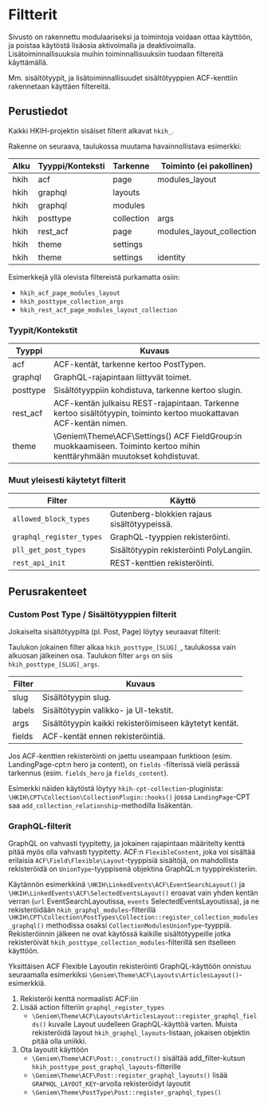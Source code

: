 # Filtterit

Sivusto on rakennettu modulaariseksi ja toimintoja voidaan ottaa käyttöön,
ja poistaa käytöstä lisäosia aktivoimalla ja deaktivoimalla.
Lisätoiminnallisuuksia muihin toiminnallisuuksiin tuodaan filtereitä käyttämällä.

Mm. sisältötyypit, ja lisätoiminnallisuudet sisältötyyppien ACF-kenttiin rakennetaan käyttäen filtereitä.

## Perustiedot

Kaikki HKIH-projektin sisäiset filterit alkavat `hkih_`.

Rakenne on seuraava, taulukossa muutama havainnollistava esimerkki:

| Alku | Tyyppi/Konteksti | Tarkenne   | Toiminto (ei pakollinen)  |
|------|------------------|------------|---------------------------|
| hkih | acf              | page       | modules_layout            |
| hkih | graphql          | layouts    |                           |
| hkih | graphql          | modules    |                           |
| hkih | posttype         | collection | args                      |
| hkih | rest_acf         | page       | modules_layout_collection |
| hkih | theme            | settings   |                           |
| hkih | theme            | settings   | identity                  |

Esimerkkejä yllä olevista filtereistä purkamatta osiin:

- `hkih_acf_page_modules_layout`
- `hkih_posttype_collection_args`
- `hkih_rest_acf_page_modules_layout_collection`

### Tyypit/Kontekstit

| Tyyppi    | Kuvaus                                                                                                                   |
|-----------|--------------------------------------------------------------------------------------------------------------------------|
| acf       | ACF-kentät, tarkenne kertoo PostTypen.                                                                                   |
| graphql   | GraphQL-rajapintaan liittyvät toimet.                                                                                    |
| posttype  | Sisältötyyppiin kohdistuva, tarkenne kertoo slugin.                                                                      |
| rest_acf  | ACF-kentän julkaisu REST-rajapintaan. Tarkenne kertoo sisältötyypin, toiminto kertoo muokattavan ACF-kentän nimen.       |
| theme     | \Geniem\Theme\ACF\Settings() ACF FieldGroup:in muokkaamiseen. Toiminto kertoo mihin kenttäryhmään muutokset kohdistuvat. |

### Muut yleisesti käytetyt filterit

| Filter                   | Käyttö                                      |
|--------------------------|---------------------------------------------|
| `allowed_block_types`    | Gutenberg-blokkien rajaus sisältötyypeissä. |
| `graphql_register_types` | GraphQL-tyyppien rekisteröinti.             |
| `pll_get_post_types`     | Sisältötyypin rekisteröinti PolyLangiin.    |
| `rest_api_init`          | REST-kenttien rekisteröinti.                |

## Perusrakenteet

### Custom Post Type / Sisältötyyppien filterit

Jokaiselta sisältötyypiltä (pl. Post, Page) löytyy seuraavat filterit:

Taulukon jokainen filter alkaa `hkih_posttype_[SLUG]_`, taulukossa vain alkuosan jälkeinen osa.
Taulukon filter `args` on siis `hkih_posttype_[SLUG]_args`.

| Filter | Kuvaus                                                 |
|--------|--------------------------------------------------------|
| slug   | Sisältötyypin slug.                                    |
| labels | Sisältötyypin valikko- ja UI-tekstit.                  |
| args   | Sisältötyypin kaikki rekisteröimiseen käytetyt kentät. |
| fields | ACF-kentät ennen rekisteröintiä.                       |

Jos ACF-kenttien rekisteröinti on jaettu useampaan funktioon (esim. LandingPage-cpt:n hero ja content), on `fields`
-filterissä vielä perässä tarkennus (esim. `fields_hero` ja `fields_content`).

Esimerkki näiden käytöstä löytyy `hkih-cpt-collection`-pluginista: `\HKIH\CPT\Collection\CollectionPlugin::hooks()`
jossa `LandingPage`-CPT saa `add_collection_relationship`-methodilla lisäkentän.

### GraphQL-filterit

GraphQL on vahvasti tyypitetty, ja jokainen rajapintaan määritelty kenttä pitää myös olla vahvasti tyypitetty.
ACF:n `FlexibleContent`, joka voi sisältää erilaisia `ACF\Field\Flexible\Layout`-tyyppisiä sisältöjä,
on mahdollista rekisteröidä on `UnionType`-tyyppisenä objektina GraphQL:n tyyppirekisteriin.

Käytännön esimerkkinä `\HKIH\LinkedEvents\ACF\EventSearchLayout()` ja `\HKIH\LinkedEvents\ACF\SelectedEventsLayout()`
eroavat vain yhden kentän verran (`url` EventSearchLayoutissa, `events` SelectedEventsLayoutissa), ja ne rekisteröidään
`hkih_graphql_modules`-filterillä `\HKIH\CPT\Collection\PostTypes\Collection::register_collection_modules_graphql()`
methodissa osaksi `CollectionModulesUnionType`-tyyppiä. Rekisteröinnin jälkeen ne ovat käytössä kaikille
sisältötyypeille jotka rekisteröivät `hkih_posttype_collection_modules`-filterillä sen itselleen käyttöön.

Yksittäisen ACF Flexible Layoutin rekisteröinti GraphQL-käyttöön onnistuu seuraamalla esimerkiksi
`\Geniem\Theme\ACF\Layouts\ArticlesLayout()`-esimerkkiä.

1. Rekisteröi kenttä normaalisti ACF:iin
2. Lisää action filteriin `graphql_register_types`
    - `\Geniem\Theme\ACF\Layouts\ArticlesLayout::register_graphql_fields()`
      kuvaile Layout uudelleen GraphQL-käyttöä varten.
      Muista rekisteröidä layout `hkih_graphql_layouts`-listaan, jokaisen objektin pitää olla uniikki.
3. Ota layoutit käyttöön
    - `\Geniem\Theme\ACF\Post::_construct()` sisältää add_filter-kutsun `hkih_posttype_post_graphql_layouts`-filterille
    - `\Geniem\Theme\ACF\Post::register_graphql_layouts()` lisää `GRAPHQL_LAYOUT_KEY`-arvolla rekisteröidyt layoutit
    - `\Geniem\Theme\PostType\Post::register_graphql_types()`
